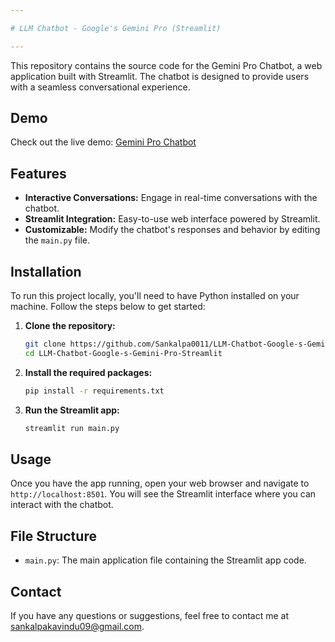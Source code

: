 ```yaml
---

# LLM Chatbot - Google's Gemini Pro (Streamlit)

---
```


This repository contains the source code for the Gemini Pro Chatbot, a web application built with Streamlit. The chatbot is designed to provide users with a seamless conversational experience.

## Demo

Check out the live demo: [Gemini Pro Chatbot](https://geminiprochatbotstream.streamlit.app/)

## Features

- **Interactive Conversations:** Engage in real-time conversations with the chatbot.
- **Streamlit Integration:** Easy-to-use web interface powered by Streamlit.
- **Customizable:** Modify the chatbot's responses and behavior by editing the `main.py` file.

## Installation

To run this project locally, you'll need to have Python installed on your machine. Follow the steps below to get started:

1. **Clone the repository:**

   ```bash
   git clone https://github.com/Sankalpa0011/LLM-Chatbot-Google-s-Gemini-Pro-Streamlit.git
   cd LLM-Chatbot-Google-s-Gemini-Pro-Streamlit
   ```

2. **Install the required packages:**

   ```bash
   pip install -r requirements.txt
   ```

3. **Run the Streamlit app:**

   ```bash
   streamlit run main.py
   ```

## Usage

Once you have the app running, open your web browser and navigate to `http://localhost:8501`. You will see the Streamlit interface where you can interact with the chatbot.

## File Structure

- `main.py`: The main application file containing the Streamlit app code.

## Contact

If you have any questions or suggestions, feel free to contact me at [sankalpakavindu09@gmail.com](mailto:sankalpakavindu09@gmail.com).
```
